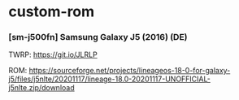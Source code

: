 # custom-rom

### [sm-j500fn] Samsung Galaxy J5 (2016) (DE)

TWRP: https://git.io/JLRLP

ROM: https://sourceforge.net/projects/lineageos-18-0-for-galaxy-j5/files/j5nlte/20201117/lineage-18.0-20201117-UNOFFICIAL-j5nlte.zip/download
